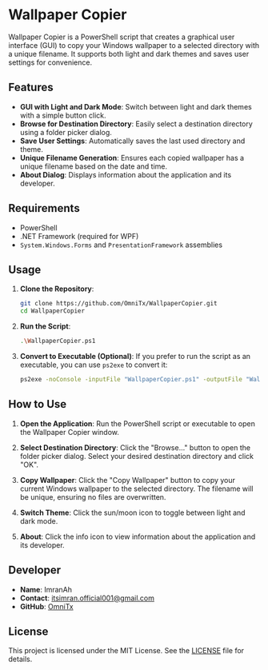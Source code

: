 # Wallpaper Copier

Wallpaper Copier is a PowerShell script that creates a graphical user interface (GUI) to copy your Windows wallpaper to a selected directory with a unique filename. It supports both light and dark themes and saves user settings for convenience.

## Features

- **GUI with Light and Dark Mode**: Switch between light and dark themes with a simple button click.
- **Browse for Destination Directory**: Easily select a destination directory using a folder picker dialog.
- **Save User Settings**: Automatically saves the last used directory and theme.
- **Unique Filename Generation**: Ensures each copied wallpaper has a unique filename based on the date and time.
- **About Dialog**: Displays information about the application and its developer.

## Requirements

- PowerShell
- .NET Framework (required for WPF)
- `System.Windows.Forms` and `PresentationFramework` assemblies

## Usage

1. **Clone the Repository**:
    ```sh
    git clone https://github.com/OmniTx/WallpaperCopier.git
    cd WallpaperCopier
    ```

2. **Run the Script**:
    ```sh
    .\WallpaperCopier.ps1
    ```

3. **Convert to Executable (Optional)**:
    If you prefer to run the script as an executable, you can use `ps2exe` to convert it:
    ```sh
    ps2exe -noConsole -inputFile "WallpaperCopier.ps1" -outputFile "WallpaperCopier.exe"
    ```

## How to Use

1. **Open the Application**:
    Run the PowerShell script or executable to open the Wallpaper Copier window.

2. **Select Destination Directory**:
    Click the "Browse..." button to open the folder picker dialog. Select your desired destination directory and click "OK".

3. **Copy Wallpaper**:
    Click the "Copy Wallpaper" button to copy your current Windows wallpaper to the selected directory. The filename will be unique, ensuring no files are overwritten.

4. **Switch Theme**:
    Click the sun/moon icon to toggle between light and dark mode.

5. **About**:
    Click the info icon to view information about the application and its developer.

## Developer

- **Name**: ImranAh
- **Contact**: itsimran.official001@gmail.com
- **GitHub**: [OmniTx](https://github.com/OmniTx)

## License

This project is licensed under the MIT License. See the [LICENSE](LICENSE) file for details.

